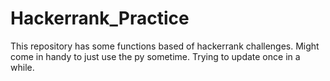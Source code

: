 # Hackerrank_Practice
This repository has some functions based of hackerrank challenges. Might come in handy to just use the py sometime. Trying to update once in a while.
